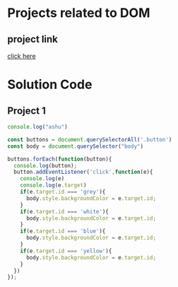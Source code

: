 # Projects related to DOM


## project link

[click here](https://stackblitz.com/edit/dom-project-chaiaurcode?file=index.html)

# Solution Code
## Project 1

```javascript
console.log("ashu")

const buttons = document.querySelectorAll('.button')
const body = document.querySelector("body")

buttons.forEach(function(button){
  console.log(button);
  button.addEventListener('click',function(e){
    console.log(e)
    console.log(e.target)
    if(e.target.id === 'grey'){
      body.style.backgroundColor = e.target.id;
    }
    if(e.target.id === 'white'){
      body.style.backgroundColor = e.target.id;
    }
    if(e.target.id === 'blue'){
      body.style.backgroundColor = e.target.id;
    }
    if(e.target.id === 'yellow'){
      body.style.backgroundColor = e.target.id;
    }
  })
});

```